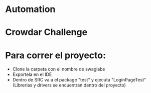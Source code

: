# Automation
# Crowdar Challenge

# Para correr el proyecto:
- Clone la carpeta con el nombre de swaglabs
- Exportela en el IDE
- Dentro de SRC va a el package "test" y ejecuta "LoginPageTest" (Librerias y drivers se encuentran dentro del proyecto)
